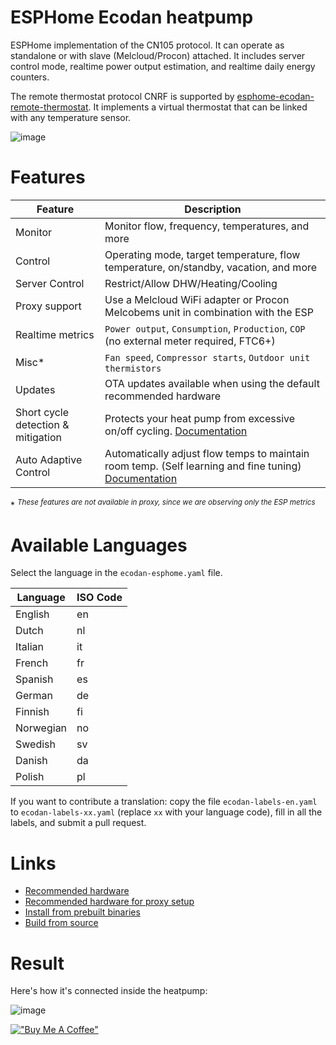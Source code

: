 # ESPHome Ecodan heatpump
ESPHome implementation of the CN105 protocol. It can operate as standalone or with slave (Melcloud/Procon) attached. It includes server control mode, realtime power output estimation, and realtime daily energy counters.

The remote thermostat protocol CNRF is supported by [esphome-ecodan-remote-thermostat](https://github.com/gekkekoe/esphome-ecodan-remote-thermostat). It implements a virtual thermostat that can be linked with any temperature sensor.

![image](https://github.com/gekkekoe/esphome-ecodan-hp/blob/main/img/ha-integration.png?raw=true)

# Features

| Feature  | Description  |
|----------|--------------|
| Monitor | Monitor flow, frequency, temperatures, and more |
| Control | Operating mode, target temperature, flow temperature, on/standby, vacation, and more |
| Server Control | Restrict/Allow DHW/Heating/Cooling |
| Proxy support | Use a Melcloud WiFi adapter or Procon Melcobems unit in combination with the ESP |
| Realtime metrics | `Power output`, `Consumption`, `Production`, `COP` (no external meter required, FTC6+) |
| Misc* | `Fan speed`, `Compressor starts`, `Outdoor unit thermistors` |
| Updates | OTA updates available when using the default recommended hardware |
| Short cycle detection & mitigation | Protects your heat pump from excessive on/off cycling. [Documentation](https://github.com/gekkekoe/esphome-ecodan-hp/blob/main/docs/short-cycle-mitigation.md) |
| Auto Adaptive Control | Automatically adjust flow temps to maintain room temp. (Self learning and fine tuning) [Documentation](https://github.com/gekkekoe/esphome-ecodan-hp/blob/main/docs/auto-adaptive.md) |


\* <sup><i>These features are not available in proxy, since we are observing only the ESP metrics</i></sup>

# Available Languages
Select the language in the `ecodan-esphome.yaml` file.  

| Language | ISO Code |
|----------|----------|
| English | en |
| Dutch | nl |
| Italian | it |
| French | fr |
| Spanish | es |
| German | de |
| Finnish | fi |
| Norwegian | no |
| Swedish | sv |
| Danish | da |
| Polish | pl |

If you want to contribute a translation: copy the file `ecodan-labels-en.yaml` to `ecodan-labels-xx.yaml` (replace `xx` with your language code), fill in all the labels, and submit a pull request.

# Links
* [Recommended hardware](https://github.com/gekkekoe/esphome-ecodan-hp/blob/main/docs/hardware.md)
* [Recommended hardware for proxy setup](https://github.com/gekkekoe/esphome-ecodan-hp/blob/main/docs/proxy.md)
* [Install from prebuilt binaries](https://github.com/gekkekoe/esphome-ecodan-hp/blob/main/docs/install-from-bin.md)
* [Build from source](https://github.com/gekkekoe/esphome-ecodan-hp/blob/main/docs/build-from-source.md)

# Result
Here's how it's connected inside the heatpump:

![image](https://github.com/gekkekoe/esphome-ecodan-hp/blob/main/img/m5stack_installed.jpg?raw=true)


[!["Buy Me A Coffee"](https://www.buymeacoffee.com/assets/img/custom_images/orange_img.png)](https://www.buymeacoffee.com/gekkekoe)
